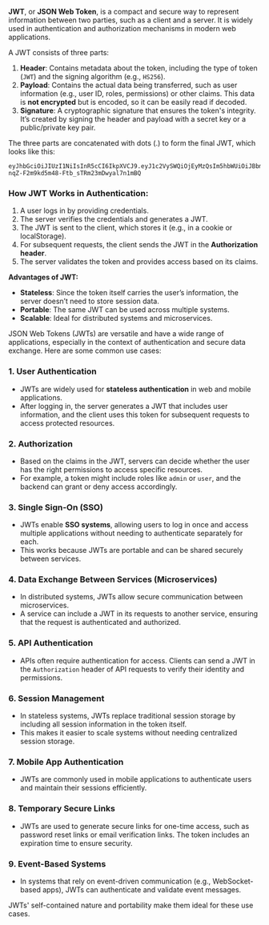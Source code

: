 **JWT**, or **JSON Web Token**, is a compact and secure way to represent information between two parties, such as a client and a server. It is widely used in authentication and authorization mechanisms in modern web applications.

A JWT consists of three parts:
1. **Header**: Contains metadata about the token, including the type of token (`JWT`) and the signing algorithm (e.g., `HS256`).
2. **Payload**: Contains the actual data being transferred, such as user information (e.g., user ID, roles, permissions) or other claims. This data is **not encrypted** but is encoded, so it can be easily read if decoded.
3. **Signature**: A cryptographic signature that ensures the token's integrity. It’s created by signing the header and payload with a secret key or a public/private key pair.

The three parts are concatenated with dots (.) to form the final JWT, which looks like this:

```
eyJhbGciOiJIUzI1NiIsInR5cCI6IkpXVCJ9.eyJ1c2VySWQiOjEyMzQsIm5hbWUiOiJBbmlsIiwicm9sZXMiOiJBZG1pbiJ9.qLpF8-nqZ-F2m9kd5m48-Ftb_sTRm23mDwyal7n1mBQ
```

### How JWT Works in Authentication:
1. A user logs in by providing credentials.
2. The server verifies the credentials and generates a JWT.
3. The JWT is sent to the client, which stores it (e.g., in a cookie or localStorage).
4. For subsequent requests, the client sends the JWT in the **Authorization header**.
5. The server validates the token and provides access based on its claims.

**Advantages of JWT:**
- **Stateless**: Since the token itself carries the user’s information, the server doesn’t need to store session data.
- **Portable**: The same JWT can be used across multiple systems.
- **Scalable**: Ideal for distributed systems and microservices.

JSON Web Tokens (JWTs) are versatile and have a wide range of applications, especially in the context of authentication and secure data exchange. Here are some common use cases:

### 1. **User Authentication**
   - JWTs are widely used for **stateless authentication** in web and mobile applications.
   - After logging in, the server generates a JWT that includes user information, and the client uses this token for subsequent requests to access protected resources.

### 2. **Authorization**
   - Based on the claims in the JWT, servers can decide whether the user has the right permissions to access specific resources.
   - For example, a token might include roles like `admin` or `user`, and the backend can grant or deny access accordingly.

### 3. **Single Sign-On (SSO)**
   - JWTs enable **SSO systems**, allowing users to log in once and access multiple applications without needing to authenticate separately for each.
   - This works because JWTs are portable and can be shared securely between services.

### 4. **Data Exchange Between Services (Microservices)**
   - In distributed systems, JWTs allow secure communication between microservices.
   - A service can include a JWT in its requests to another service, ensuring that the request is authenticated and authorized.

### 5. **API Authentication**
   - APIs often require authentication for access. Clients can send a JWT in the `Authorization` header of API requests to verify their identity and permissions.

### 6. **Session Management**
   - In stateless systems, JWTs replace traditional session storage by including all session information in the token itself.
   - This makes it easier to scale systems without needing centralized session storage.

### 7. **Mobile App Authentication**
   - JWTs are commonly used in mobile applications to authenticate users and maintain their sessions efficiently.

### 8. **Temporary Secure Links**
   - JWTs are used to generate secure links for one-time access, such as password reset links or email verification links. The token includes an expiration time to ensure security.

### 9. **Event-Based Systems**
   - In systems that rely on event-driven communication (e.g., WebSocket-based apps), JWTs can authenticate and validate event messages.

JWTs' self-contained nature and portability make them ideal for these use cases.

